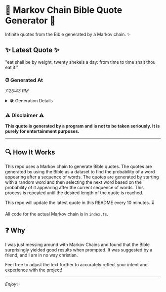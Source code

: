 # 📖 Markov Chain Bible Quote Generator 📖

Infinite quotes from the Bible generated by a Markov chain. ✨

## ✨ Latest Quote ✨
"eat shall be by weight, twenty shekels a day: from time to time shalt thou eat it."

### ⏰ Generated At
*7:25:43 PM*

<details>
    <summary>🛠️ Generation Details</summary>
    <p>
        <strong>🌱 Seed:</strong> eat<br>
        <strong>🔄 Iterations:</strong> 16<br>
        <strong>📜 Context History:</strong><br>[ eat ]: shall<br>[ eat, shall ]: be<br>[ eat, shall, be ]: by<br>[ eat, shall, be, by ]: weight,<br>[ eat, shall, be, by, weight, ]: twenty<br>[ eat, shall, be, by, weight,, twenty ]: shekels<br>[ shall, be, by, weight,, twenty, shekels ]: a<br>[ be, by, weight,, twenty, shekels, a ]: day:<br>[ by, weight,, twenty, shekels, a, day: ]: from<br>[ weight,, twenty, shekels, a, day:, from ]: time<br>[ twenty, shekels, a, day:, from, time ]: to<br>[ shekels, a, day:, from, time, to ]: time<br>[ a, day:, from, time, to, time ]: shalt<br>[ day:, from, time, to, time, shalt ]: thou<br>[ from, time, to, time, shalt, thou ]: eat<br>[ time, to, time, shalt, thou, eat ]: it.<br>
    </p>
</details>

### ⚠️ Disclaimer ⚠️
**This quote is generated by a program and is not to be taken seriously. It is purely for entertainment purposes.**

---

## 🔍 How It Works

This repo uses a Markov chain to generate Bible quotes. The quotes are generated by using the Bible as a dataset to find the probability of a word appearing after a sequence of words. The quotes are generated by starting with a random word and then selecting the next word based on the probability of it appearing after the current sequence of words. This process is repeated until the desired length of the quote is reached.

This repo will update the latest quote in this README every 10 minutes. ⏳

All code for the actual Markov chain is in `index.ts`.

## ❓ Why

I was just messing around with Markov Chains and found that the Bible surprisingly yielded good results when prompted. 
It was suggested by a friend, and I am in no way christian.

Feel free to adjust the text further to accurately reflect your intent and experience with the project!

---

*Enjoy*✨
